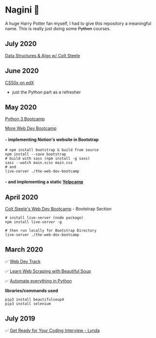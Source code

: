 # Nagini :snake:

A huge Harry Potter fan myself, I had to give this repository a meaningful name. This is really just doing some ~~Python~~ courses.

## July 2020
[Data Structures & Algo w/ Colt Steele](https://www.udemy.com/course/js-algorithms-and-data-structures-masterclass)

## June 2020
[CS50x on edX](https://www.edx.org/course/cs50s-introduction-to-computer-science)
- just the Python part as a refresher

## May 2020
[Python 3 Bootcamp](https://www.udemy.com/course/the-modern-python3-bootcamp)

[More Web Dev Bootcamp](https://www.udemy.com/course/the-web-developer-bootcamp)

#### - implementing Notion's website in Bootstrap

```
# npm install bootstrap & build from source
npm install --save bootstrap
# build with sass (npm install -g sass)
sass --watch main.scss main.css
# and
live-server ./the-web-dev-bootcamp
```

#### - and implementing a static [Yelpcamp](https://yelpcamp-clone.now.sh)

## April 2020
[Colt Steele's Web Dev Bootcamp](https://www.udemy.com/course/the-web-developer-bootcamp) - Bootstrap Section
```
# install live-server (node package)
npm install live-server -g

# then run locally for Bootstrap Directory
live-server ./the-web-dev-bootcamp
```

## March 2020
:white_check_mark: [Web Dev Track](https://www.codecademy.com/learn/paths/web-development)

:white_check_mark: [Learn Web Scraping with Beautiful Soup](https://www.codecademy.com/learn/learn-web-scraping)

:white_check_mark: [Automate everything in Python](https://www.linkedin.com/learning/using-python-for-automation)

**libraries/commands used**
```shell
pip3 install beautifulsoup4
pip3 install selenium
```

## July 2019
:white_check_mark: [Get Ready for Your Coding Interview - Lynda](https://www.lynda.com/Software-Development-tutorials/Get-Ready-Your-Coding-Interview)
